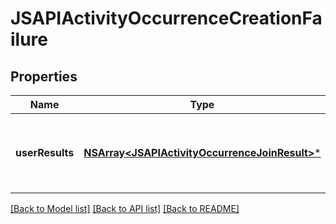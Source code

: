 # JSAPIActivityOccurrenceCreationFailure

## Properties
Name | Type | Description | Notes
------------ | ------------- | ------------- | -------------
**userResults** | [**NSArray&lt;JSAPIActivityOccurrenceJoinResult&gt;***](JSAPIActivityOccurrenceJoinResult.md) | The details of each user&#39;s entry, or just the current user&#39;s if not run with ACTIVITIES_ADMIN permission | [optional] 

[[Back to Model list]](../README.md#documentation-for-models) [[Back to API list]](../README.md#documentation-for-api-endpoints) [[Back to README]](../README.md)


